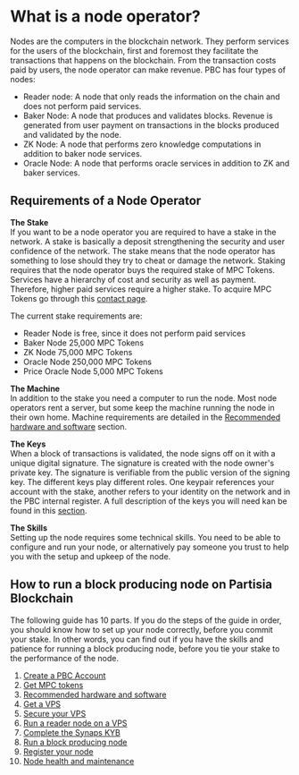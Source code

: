# What is a node operator?

Nodes are the computers in the blockchain network. They perform services for the users of the blockchain, first and foremost they facilitate the transactions that happens on the blockchain. From the transaction costs paid by users, the node operator can make revenue.
PBC has four types of nodes:

- Reader node: A node that only reads the information on the chain and does not perform paid services.
- Baker Node: A node that produces and validates blocks. Revenue is generated from user payment on transactions in the blocks produced and validated by the node.
- ZK Node: A node that performs zero knowledge computations in addition to baker node services.
- Oracle Node: A node that performs oracle services in addition to ZK and baker services.

## Requirements of a Node Operator

**The Stake**  
If you want to be a node operator you are required to have a stake in the network. A stake is basically a deposit strengthening the security and user confidence of the network. The stake means that the node operator has something to lose should they try to cheat or damage the network.
Staking requires that the node operator buys the required stake of MPC Tokens. Services have a hierarchy of cost and security as well as payment. Therefore, higher paid services require a higher stake. To acquire MPC Tokens go through this [contact page](https://kyc.partisiablockchain.com/).

The current stake requirements are:

- Reader Node is free, since it does not perform paid services
- Baker Node 25,000 MPC Tokens
- ZK Node 75,000 MPC Tokens
- Oracle Node 250,000 MPC Tokens
- Price Oracle Node 5,000 MPC Tokens

**The Machine**  
In addition to the stake you need a computer to run the node. Most node operators rent a server, but some keep the machine running the node in their own home. Machine requirements are detailed in the [Recommended hardware and software](recommended-hardware-and-software.md) section.

**The Keys**  
When a block of transactions is validated, the node signs off on it with a unique digital signature. The signature is created with the node owner's private key. The signature is verifiable from the public version of the signing key. The different keys play different roles. One keypair references your account with the stake, another refers to your identity on the network and in the PBC internal register. A full description of the keys you will need kan be found in this [section](../pbc-fundamentals/dictionary.md#public-key-cryptography).

**The Skills**  
Setting up the node requires some technical skills. You need to be able to configure and run your node, or alternatively pay someone you trust to help you with the setup and upkeep of the node.

## How to run a block producing node on Partisia Blockchain

The following guide has 10 parts. If you do the steps of the guide in order, you should know how to set up your node correctly, before you commit your stake. In other words, you can find out if you have the skills and patience for running a block producing node, before you tie your stake to the performance of the node.

1. [Create a PBC Account](create-an-account-on-pbc.md)
1. [Get MPC tokens](get-mpc-tokens.md)
1. [Recommended hardware and software](recommended-hardware-and-software.md)
1. [Get a VPS](vps.md)
1. [Secure your VPS](secure-your-vps.md)
1. [Run a reader node on a VPS](reader-node-on-vps.md)
1. [Complete the Synaps KYB](complete-synaps-kyb.md)
1. [Run a block producing node](run-a-block-producing-node.md)
1. [Register your node](register-your-node.md)
1. [Node health and maintenance](node-health-and-maintenance.md)
